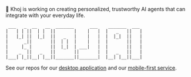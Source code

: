 🏮 Khoj is working on creating personalized, trustworthy AI agents that can integrate with your everyday life.

```
 ___   _  __   __  _______      ___    _______  ___  
|   | | ||  | |  ||       |    |   |  |   _   ||   | 
|   |_| ||  |_|  ||   _   |    |   |  |  |_|  ||   | 
|      _||       ||  | |  |    |   |  |       ||   | 
|     |_ |       ||  |_|  | ___|   |  |       ||   | 
|    _  ||   _   ||       ||       |  |   _   ||   | 
|___| |_||__| |__||_______||_______|  |__| |__||___| 

```
See our repos for our [desktop application](https://github.com/khoj-ai/khoj) and our [mobile-first service](https://github.com/khoj-ai/flint).
